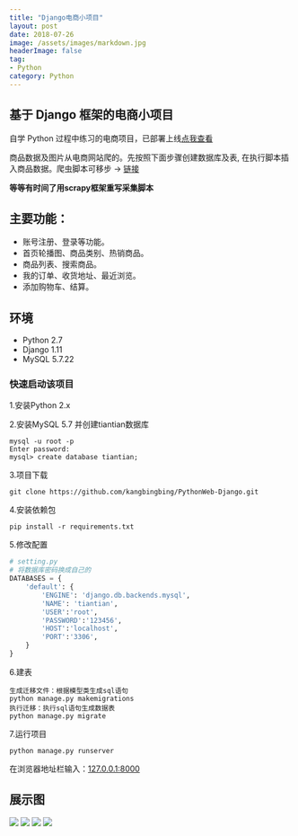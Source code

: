 ```yaml
---
title: "Django电商小项目"
layout: post
date: 2018-07-26
image: /assets/images/markdown.jpg
headerImage: false
tag:
- Python
category: Python
---
```




## 基于 Django 框架的电商小项目 


自学 Python 过程中练习的电商项目，已部署上线[点我查看](http://meicai.tw/) 

商品数据及图片从电商网站爬的。先按照下面步骤创建数据库及表, 在执行脚本插入商品数据。爬虫脚本可移步 -> [链接](https://github.com/kangbingbing/Python/blob/master/dianshang.py)

**等等有时间了用scrapy框架重写采集脚本**


## 主要功能：  
* 账号注册、登录等功能。
* 首页轮播图、商品类别、热销商品。
* 商品列表、搜索商品。
* 我的订单、收货地址、最近浏览。
* 添加购物车、结算。


## 环境
* Python 2.7
* Django 1.11
* MySQL 5.7.22


### 快速启动该项目
1.安装Python 2.x

2.安装MySQL 5.7 并创建tiantian数据库

    mysql -u root -p
    Enter password: 
    mysql> create database tiantian;
    
3.项目下载

    git clone https://github.com/kangbingbing/PythonWeb-Django.git

4.安装依赖包

    pip install -r requirements.txt

5.修改配置

```python
# setting.py
# 将数据库密码换成自己的
DATABASES = {
    'default': {
        'ENGINE': 'django.db.backends.mysql',
        'NAME': 'tiantian',
        'USER':'root',
        'PASSWORD':'123456',
        'HOST':'localhost',
        'PORT':'3306',
    }
}
```
6.建表

	生成迁移文件：根据模型类生成sql语句
    python manage.py makemigrations
    执行迁移：执行sql语句生成数据表
    python manage.py migrate
    
7.运行项目

    python manage.py runserver

在浏览器地址栏输入：[127.0.0.1:8000](http://127.0.0.1:8000/)



## 展示图

<img src="https://ws1.sinaimg.cn/large/9e1008a3ly1ftnchtn232j21y419ykjn.jpg"/>
<img src="https://ws1.sinaimg.cn/large/9e1008a3ly1ftnchqn33sj21y61fmhdu.jpg"/>
<img src="https://ws1.sinaimg.cn/large/9e1008a3ly1ftncg8ce89j221m1gcnpd.jpg"/>
<img src="https://ws1.sinaimg.cn/large/9e1008a3ly1ftnchpqx47j21xu1eealx.jpg"/>
